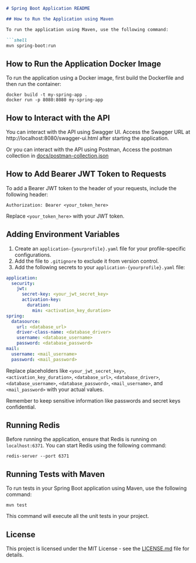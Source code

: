 ```markdown
# Spring Boot Application README

## How to Run the Application using Maven

To run the application using Maven, use the following command:

```shell
mvn spring-boot:run
```

## How to Run the Application Docker Image

To run the application using a Docker image, first build the Dockerfile and then run the container:

```shell
docker build -t my-spring-app .
docker run -p 8080:8080 my-spring-app
```

## How to Interact with the API

You can interact with the API using Swagger UI. Access the Swagger URL at http://localhost:8080/swagger-ui.html after starting the application.

Or you can interact with the API using Postman, Access the postman collection in [docs/postman-collection.json](docs/postman-collection.json)

## How to Add Bearer JWT Token to Requests

To add a Bearer JWT token to the header of your requests, include the following header:

```
Authorization: Bearer <your_token_here>
```

Replace `<your_token_here>` with your JWT token.

## Adding Environment Variables

1. Create an `application-{yourprofile}.yaml` file for your profile-specific configurations.
2. Add the file to `.gitignore` to exclude it from version control.
3. Add the following secrets to your `application-{yourprofile}.yaml` file:

```yaml
application:
  security:
    jwt:
      secret-key: <your_jwt_secret_key>
      activation-key:
        duration:
          min: <activation_key_duration>
spring:
  datasource:
    url: <database_url>
    driver-class-name: <database_driver>
    username: <database_username>
    password: <database_password>
mail:
  username: <mail_username>
  password: <mail_password>
```

Replace placeholders like `<your_jwt_secret_key>`, `<activation_key_duration>`, `<database_url>`, `<database_driver>`, `<database_username>`, `<database_password>`, `<mail_username>`, and `<mail_password>` with your actual values.

Remember to keep sensitive information like passwords and secret keys confidential.

## Running Redis

Before running the application, ensure that Redis is running on `localhost:6371`. You can start Redis using the following command:

```shell
redis-server --port 6371
```

## Running Tests with Maven

To run tests in your Spring Boot application using Maven, use the following command:

```shell
mvn test
```

This command will execute all the unit tests in your project.

## License

This project is licensed under the MIT License - see the [LICENSE.md](LICENSE) file for details.
```